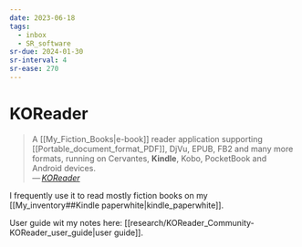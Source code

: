 ```yaml
---
date: 2023-06-18
tags:
  - inbox
  - SR_software
sr-due: 2024-01-30
sr-interval: 4
sr-ease: 270
---
```


# KOReader

> A [[My_Fiction_Books|e-book]] reader application supporting
> [[Portable_document_format_PDF]], DjVu, EPUB, FB2 and many more formats,
> running on Cervantes, **Kindle**, Kobo, PocketBook and Android devices.\
> — <cite>[KOReader](http://koreader.rocks/)</cite>

I frequently use it to read mostly fiction books on my
[[My_inventory##Kindle paperwhite|kindle_paperwhite]].

User guide wit my notes here:
[[research/KOReader_Community-KOReader_user_guide|user guide]].

